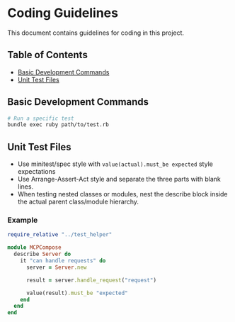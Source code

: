 # Coding Guidelines

This document contains guidelines for coding in this project.

## Table of Contents

- [Basic Development Commands](#basic-development-commands)
- [Unit Test Files](#unit-test-files)

## Basic Development Commands

```sh
# Run a specific test
bundle exec ruby path/to/test.rb
```

## Unit Test Files

- Use minitest/spec style with `value(actual).must_be expected` style
  expectations
- Use Arrange-Assert-Act style and separate the three parts with blank lines.
- When testing nested classes or modules, nest the describe block inside the
  actual parent class/module hierarchy.

### Example

```ruby
require_relative "../test_helper"

module MCPCompose
  describe Server do
    it "can handle requests" do
      server = Server.new

      result = server.handle_request("request")

      value(result).must_be "expected"
    end
  end
end
